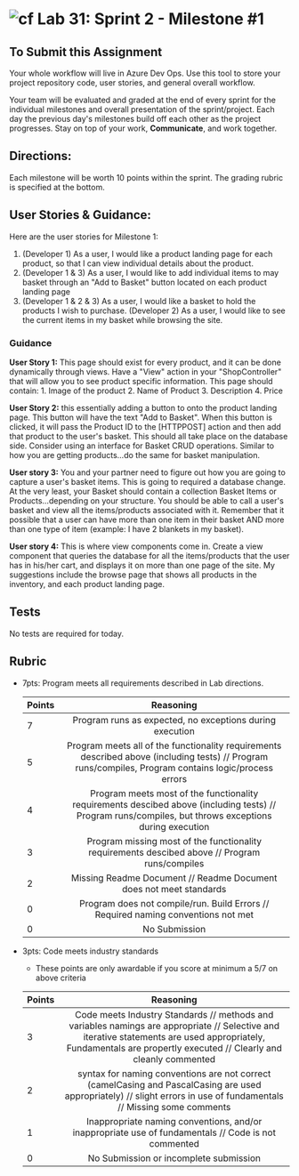 ![cf](http://i.imgur.com/7v5ASc8.png) Lab 31: Sprint 2 - Milestone #1
=====================================

## To Submit this Assignment
Your whole workflow will live in Azure Dev Ops. Use this tool to store your project repository code, user stories, and general overall workflow. 

Your team will be evaluated and graded at the end of every sprint for the individual milestones and overall presentation of the sprint/project. Each day the previous day's milestones build off each other as the project progresses. Stay on top of your work, **Communicate**, and work together.


## Directions:

Each milestone will be worth 10 points within the sprint. The grading rubric is specified at the bottom.
 

## User Stories & Guidance:

Here are the user stories for Milestone 1:
1. (Developer 1) As a user, I would like a product landing page for each product, so that I can view individual details about the product.
2. (Developer 1 & 3) As a user, I would like to add individual items to may basket through an "Add to Basket" button located on each product landing page 
3. (Developer 1 & 2 & 3) As a user, I would like a basket to hold the products I wish to purchase. 
(Developer 2) As a user, I would like to see the current items in my basket while browsing the site.


### Guidance

**User Story 1:** This page should exist for every product, and it can be done dynamically through views. Have a "View" action in your "ShopController" that will allow you to see product specific information. This page should contain:
	1. Image of the product
	2. Name of Product
	3. Description
	4. Price
	
**User Story 2:**  this essentially adding a button to onto the product landing page. This button will have the text "Add to Basket". When this button is clicked, it will pass the Product ID to the [HTTPPOST] action and then add that product to the user's basket. This should all take place on the database side. Consider using an interface for Basket CRUD operations. Similar to how you are getting products...do the same for basket manipulation. 

**User story 3:** You and your partner need to figure out how you are going to capture a user's basket items. This is going to required a database change. At the very least, your Basket should contain a collection Basket Items or Products...depending on your structure. You should be able to call a user's basket and view all the items/products associated with it. Remember that it possible that a user can have more than one item in their basket AND more than one type of item (example: I have 2 blankets in my basket).

**User story 4:** This is where view components come in. Create a view component that queries the database for all the items/products that the user has in his/her cart, and displays it on more than one page of the site. My suggestions include the browse page that shows all products in the inventory, and each product landing page. 
	


## Tests

No tests are required for today. 


## Rubric
- 7pts: Program meets all requirements described in Lab directions.

	Points  | Reasoning | 
	 ------------ | :-----------: | 
	7       | Program runs as expected, no exceptions during execution |
	5       | Program meets all of the  functionality requirements described above (including tests) // Program runs/compiles, Program contains logic/process errors|
	4       | Program meets most of the functionality requirements descibed above (including tests)  // Program runs/compiles, but throws exceptions during execution |
	3       | Program missing most of the functionality requirements descibed above // Program runs/compiles |
	2       | Missing Readme Document // Readme Document does not meet standards |
	0       | Program does not compile/run. Build Errors // Required naming conventions not met |
	0       | No Submission |

- 3pts: Code meets industry standards
	- These points are only awardable if you score at minimum a 5/7 on above criteria

	Points  | Reasoning | 
	 ------------ | :-----------: | 
	3       | Code meets Industry Standards // methods and variables namings are appropriate // Selective and iterative statements are used appropriately, Fundamentals are propertly executed // Clearly and cleanly commented |
	2       | syntax for naming conventions are not correct (camelCasing and PascalCasing are used appropriately) // slight errors in use of fundamentals // Missing some comments |
	1       | Inappropriate naming conventions, and/or inappropriate use of fundamentals // Code is not commented  |
	0       | No Submission or incomplete submission |
